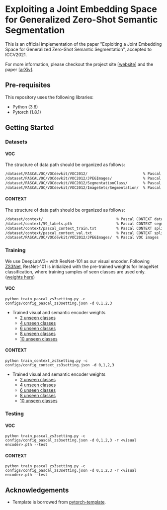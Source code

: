 # Exploiting a Joint Embedding Space for Generalized Zero-Shot Semantic Segmentation

This is an official implementation of the paper "Exploiting a Joint Embedding Space for Generalized Zero-Shot Semantic Segmentation", accepted to ICCV2021.

For more information, please checkout the project site [[website](https://cvlab.yonsei.ac.kr/projects/JoEm/)] and the paper [[arXiv](https://arxiv.org/pdf/)].

## Pre-requisites
This repository uses the following libraries:
* Python (3.6)
* Pytorch (1.8.1)

## Getting Started

### Datasets

#### VOC
The structure of data path should be organized as follows:
```bash
/dataset/PASCALVOC/VOCdevkit/VOC2012/                         % Pascal VOC datasets root
/dataset/PASCALVOC/VOCdevkit/VOC2012/JPEGImages/              % Pascal VOC images
/dataset/PASCALVOC/VOCdevkit/VOC2012/SegmentationClass/       % Pascal VOC segmentation maps
/dataset/PASCALVOC/VOCdevkit/VOC2012/ImageSets/Segmentation/  % Pascal VOC splits
```


#### CONTEXT
The structure of data path should be organized as follows:
```bash
/dataset/context/                                 % Pascal CONTEXT dataset root
/dataset/context/59_labels.pth                    % Pascal CONTEXT segmentation maps
/dataset/context/pascal_context_train.txt         % Pascal CONTEXT splits
/dataset/context/pascal_context_val.txt           % Pascal CONTEXT splits
/dataset/PASCALVOC/VOCdevkit/VOC2012/JPEGImages/  % Pascal VOC images
```

### Training
We use DeepLabV3+ with ResNet-101 as our visual encoder. Following [ZS3Net](https://github.com/valeo/ZS3), ResNet-101 is initialized with the pre-trained weights for ImageNet classification, where training samples of seen classes are used only. ([weights here](https://github.com/))

#### VOC
```Shell
python train_pascal_zs3setting.py -c configs/config_pascal_zs3setting.json -d 0,1,2,3
```

* Trained visual and semantic encoder weights
    -  [2 unseen classes](https://github.com/)
    -  [4 unseen classes](https://github.com/)
    -  [6 unseen classes](https://github.com/)
    -  [8 unseen classes](https://github.com/)
    -  [10 unseen classes](https://github.com/)


#### CONTEXT
```Shell
python train_context_zs3setting.py -c configs/config_context_zs3setting.json -d 0,1,2,3
```

* Trained visual and semantic encoder weights
    -  [2 unseen classes](https://github.com/)
    -  [4 unseen classes](https://github.com/)
    -  [6 unseen classes](https://github.com/)
    -  [8 unseen classes](https://github.com/)
    -  [10 unseen classes](https://github.com/)

### Testing

#### VOC
```Shell
python train_pascal_zs3setting.py -c configs/config_pascal_zs3setting.json -d 0,1,2,3 -r <visual encoder>.pth --test
```
#### CONTEXT
```Shell
python train_pascal_zs3setting.py -c configs/config_pascal_zs3setting.json -d 0,1,2,3 -r <visual encoder>.pth --test
```

## Acknowledgements
* Template is borrowed from [pytorch-template](https://github.com/victoresque/pytorch-template).
